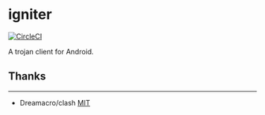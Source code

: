# igniter

[![CircleCI](https://circleci.com/gh/trojan-gfw/igniter/tree/master.svg?style=svg)](https://circleci.com/gh/trojan-gfw/igniter/tree/master)

A trojan client for Android.

## Thanks
-----
* Dreamacro/clash [MIT](https://github.com/Dreamacro/clash/blob/master/LICENSE)